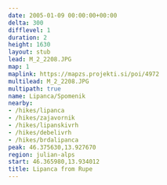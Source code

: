 ```yaml
---
date: 2005-01-09 00:00:00+00:00
delta: 300
difflevel: 1
duration: 2
height: 1630
layout: stub
lead: M_2_2208.JPG
map: 1
maplink: https://mapzs.projekti.si/poi/4972
multilead: M_2_2208.JPG
multipath: true
name: Lipanca/Spomenik
nearby:
- /hikes/lipanca
- /hikes/zajavornik
- /hikes/lipanskivrh
- /hikes/debelivrh
- /hikes/brdalipanca
peak: 46.375630,13.927670
region: julian-alps
start: 46.365980,13.934012
title: Lipanca from Rupe
---
```

